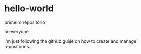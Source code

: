 # hello-world
primeiro repositório

hi everyone

i'm just following the github guide on how to create and manage repositories.
